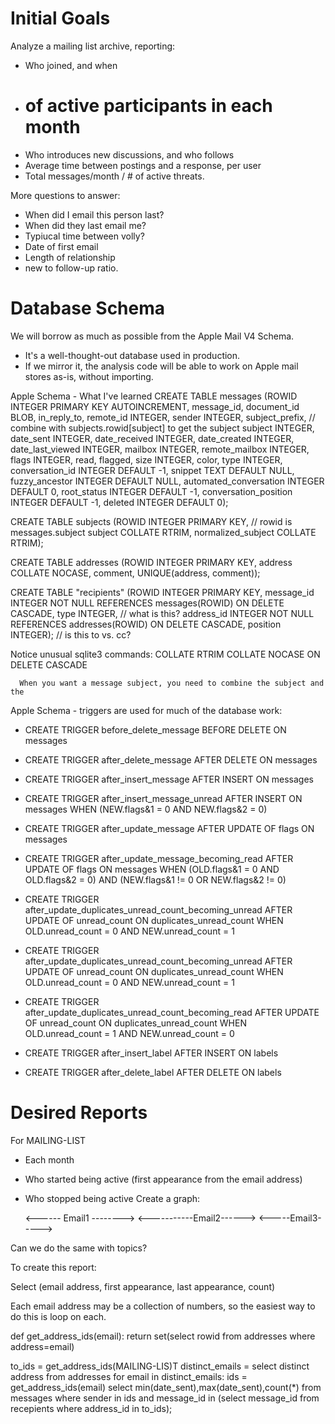 Initial Goals
=============

Analyze a mailing list archive, reporting:
 * Who joined, and when
 * # of active participants in each month
 * Who introduces new discussions, and who follows
 * Average time between postings and a response, per user
 * Total messages/month / # of active threats.

More questions to answer:
* When did I email this person last?
* When did they last email me?
* Typiucal time between volly?
* Date of first email
* Length of relationship
* new to follow-up ratio.



Database Schema
===============
We will borrow as much as possible from the Apple Mail V4 Schema. 

* It's a well-thought-out database used in production.
* If we mirror it, the analysis code will be able to work on Apple mail stores as-is, without importing.


Apple Schema - What I've learned
  CREATE TABLE messages (ROWID INTEGER PRIMARY KEY AUTOINCREMENT,
                         message_id,
                         document_id BLOB,
                         in_reply_to,
                         remote_id INTEGER,
                         sender INTEGER,
                         subject_prefix,                // combine with subjects.rowid[subject] to get the subject
                         subject INTEGER,
                         date_sent INTEGER,
                         date_received INTEGER,
                         date_created INTEGER,
                         date_last_viewed INTEGER,
                         mailbox INTEGER,
                         remote_mailbox INTEGER,
                         flags INTEGER,
                         read,
                         flagged,
                         size INTEGER,
                         color,
                         type INTEGER,
                         conversation_id INTEGER DEFAULT -1,
                         snippet TEXT DEFAULT NULL,
                         fuzzy_ancestor INTEGER DEFAULT NULL,
                         automated_conversation INTEGER DEFAULT 0,
                         root_status INTEGER DEFAULT -1,
                         conversation_position INTEGER DEFAULT -1,
                         deleted INTEGER DEFAULT 0);


  CREATE TABLE subjects (ROWID INTEGER PRIMARY KEY,                // rowid is messages.subject
                         subject COLLATE RTRIM,
                         normalized_subject COLLATE RTRIM);

  CREATE TABLE addresses (ROWID INTEGER PRIMARY KEY,
                          address COLLATE NOCASE,
                          comment,
                          UNIQUE(address, comment));


  CREATE TABLE "recipients" (ROWID INTEGER PRIMARY KEY,
                          message_id INTEGER NOT NULL REFERENCES messages(ROWID) ON DELETE CASCADE,
                          type INTEGER,                            // what is this?
                          address_id INTEGER NOT NULL REFERENCES addresses(ROWID) ON DELETE CASCADE,
                          position INTEGER);                       // is this to vs. cc? 


Notice unusual sqlite3 commands:
  COLLATE RTRIM
  COLLATE NOCASE
  ON DELETE CASCADE



      When you want a message subject, you need to combine the subject and the 

Apple Schema - triggers are used for much of the database work:

* CREATE TRIGGER before_delete_message BEFORE DELETE ON messages

* CREATE TRIGGER after_delete_message AFTER DELETE ON messages

* CREATE TRIGGER after_insert_message AFTER INSERT ON messages

* CREATE TRIGGER after_insert_message_unread AFTER INSERT ON messages WHEN (NEW.flags&1 = 0 AND NEW.flags&2 = 0)

* CREATE TRIGGER after_update_message AFTER UPDATE OF flags ON messages

* CREATE TRIGGER after_update_message_becoming_read AFTER UPDATE OF flags ON messages WHEN (OLD.flags&1 = 0 AND OLD.flags&2 = 0) AND (NEW.flags&1 != 0 OR NEW.flags&2 != 0)

* CREATE TRIGGER after_update_duplicates_unread_count_becoming_unread AFTER UPDATE OF unread_count ON duplicates_unread_count WHEN OLD.unread_count = 0 AND NEW.unread_count = 1

* CREATE TRIGGER after_update_duplicates_unread_count_becoming_unread AFTER UPDATE OF unread_count ON duplicates_unread_count WHEN OLD.unread_count = 0 AND NEW.unread_count = 1

* CREATE TRIGGER after_update_duplicates_unread_count_becoming_read AFTER UPDATE OF unread_count ON duplicates_unread_count WHEN OLD.unread_count = 1 AND NEW.unread_count = 0

* CREATE TRIGGER after_insert_label AFTER INSERT ON labels

* CREATE TRIGGER after_delete_label AFTER DELETE ON labels



Desired Reports
===============
For MAILING-LIST
- Each month
- Who started being active (first appearance from the email address)
- Who stopped being active
Create a graph:

    <------ Email1 -------->
       <-----------Email2------>
         <-----Email3----->

Can we do the same with topics?

To create this report:

Select (email address, first appearance, last appearance, count)

Each email address may be a collection of numbers, so the easiest way to do this is loop on each.

def get_address_ids(email):
  return set(select rowid from addresses where address=email)

  to_ids = get_address_ids(MAILING-LIS)T
  distinct_emails = select distinct address from addresses
  for email in distinct_emails: 
    ids = get_address_ids(email)
    select min(date_sent),max(date_sent),count(*) from messages where sender in ids and message_id in (select message_id from recepients where address_id in to_ids);

